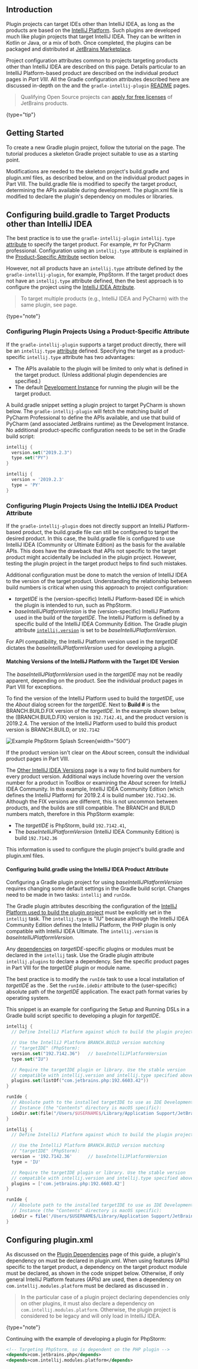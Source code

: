 [//]: # (title: Plugins Targeting IntelliJ Platform-Based IDEs)

<!-- Copyright 2000-2022 JetBrains s.r.o. and other contributors. Use of this source code is governed by the Apache 2.0 license that can be found in the LICENSE file. -->

## Introduction

Plugin projects can target IDEs other than IntelliJ IDEA, as long as the products are based on the [IntelliJ Platform](intellij_platform.md).
Such plugins are developed much like plugin projects that target IntelliJ IDEA.
They can be written in Kotlin or Java, or a mix of both.
Once completed, the plugins can be packaged and distributed at [JetBrains Marketplace](https://plugins.jetbrains.com).

Project configuration attributes common to projects targeting products other than IntelliJ IDEA are described on this page.
Details particular to an IntelliJ Platform-based product are described on the individual product pages in _Part VIII_.
All the Gradle configuration attributes described here are discussed in-depth on the [](gradle_guide.md) and the `gradle-intellij-plugin` [README](https://github.com/JetBrains/gradle-intellij-plugin/blob/master/README.md) pages.

> Qualifying Open Source projects can [apply for free licenses](https://www.jetbrains.com/community/opensource/) of JetBrains products.
>
{type="tip"}

## Getting Started

To create a new Gradle plugin project, follow the tutorial on the [](gradle_prerequisites.md) page.
The tutorial produces a skeleton Gradle project suitable to use as a starting point.

Modifications are needed to the skeleton project's <path>build.gradle</path> and <path>plugin.xml</path> files, as described below, and on the individual product pages in Part VIII.
The <path>build.gradle</path> file is modified to specify the target product, determining the APIs available during development.
The <path>plugin.xml</path> file is modified to declare the plugin's dependency on modules or libraries.

## Configuring build.gradle to Target Products other than IntelliJ IDEA

The best practice is to use the `gradle-intellij-plugin` `intellij.type` [attribute](https://github.com/JetBrains/gradle-intellij-plugin#intellij-platform-properties) to specify the target product.
For example, `PY` for PyCharm professional.
Configuration using an `intellij.type` attribute is explained in the [Product-Specific Attribute](#configuring-plugin-projects-using-a-product-specific-attribute) section below.

However, not all products have an `intellij.type` attribute defined by the `gradle-intellij-plugin`, for example, PhpStorm.
If the target product does not have an `intellij.type` attribute defined, then the best approach is to configure the project using the [IntelliJ IDEA Attribute](#configuring-buildgradle-using-the-intellij-idea-product-attribute).

> To target multiple products (e.g., IntelliJ IDEA and PyCharm) with the same plugin, see [](plugin_compatibility.md) page.
>
{type="note"}

### Configuring Plugin Projects Using a Product-Specific Attribute

If the `gradle-intellij-plugin` supports a target product directly, there will be an `intellij.type` [attribute](https://github.com/JetBrains/gradle-intellij-plugin#intellij-platform-properties) defined.
Specifying the target as a product-specific `intellij.type` attribute has two advantages:
* The APIs available to the plugin will be limited to only what is defined in the target product.
  (Unless additional plugin dependencies are specified.)
* The default [Development Instance](ide_development_instance.md) for running the plugin will be the target product.

A <path>build.gradle</path> snippet setting a plugin project to target PyCharm is shown below.
The `gradle-intellij-plugin` will fetch the matching build of PyCharm Professional to define the APIs available, and use that build of PyCharm (and associated JetBrains runtime) as the Development Instance.
No additional product-specific configuration needs to be set in the Gradle build script:

<tabs>
<tab title="Kotlin">

```kotlin
intellij {
  version.set("2019.2.3")
  type.set("PY")
}
```

</tab>
<tab title="Groovy">

```groovy
intellij {
  version = '2019.2.3'
  type = 'PY'
}
```

</tab>
</tabs>

### Configuring Plugin Projects Using the IntelliJ IDEA Product Attribute

If the `gradle-intellij-plugin` does not directly support an IntelliJ Platform-based product, the <path>build.gradle</path> file can still be configured to target the desired product.
In this case, the <path>build.gradle</path> file is configured to use IntelliJ IDEA (Community or Ultimate Edition) as the basis for the available APIs.
This does have the drawback that APIs not specific to the target product might accidentally be included in the plugin project.
However, testing the plugin project in the target product helps to find such mistakes.

Additional configuration must be done to match the version of IntelliJ IDEA to the version of the target product.
Understanding the relationship between build numbers is critical when using this approach to project configuration:
* _targetIDE_ is the (version-specific) IntelliJ Platform-based IDE in which the plugin is intended to run, such as PhpStorm.
* _baseIntelliJPlatformVersion_ is the (version-specific) IntelliJ Platform used in the build of the _targetIDE_.
  The IntelliJ Platform is defined by a specific build of the IntelliJ IDEA Community Edition.
  The Gradle plugin attribute [`intellij.version`](gradle_guide.md#intellij-platform-configuration) is set to be _baseIntelliJPlatformVersion_.

For API compatibility, the IntelliJ Platform version used in the _targetIDE_ dictates the _baseIntelliJPlatformVersion_ used for developing a plugin.

#### Matching Versions of the IntelliJ Platform with the Target IDE Version

The _baseIntelliJPlatformVersion_ used in the _targetIDE_ may not be readily apparent, depending on the product.
See the individual product pages in Part VIII for exceptions.

To find the version of the IntelliJ Platform used to build the _targetIDE_, use the _About_ dialog screen for the _targetIDE_.
Next to **Build #** is the BRANCH.BUILD.FIX version of the _targetIDE_.
In the example shown below, the (BRANCH.BUILD.FIX) version is `192.7142.41`, and the product version is 2019.2.4.
The version of the IntelliJ Platform used to build this product version is BRANCH.BUILD, or `192.7142`

![Example PhpStorm Splash Screen](phpstorm_build.png){width="500"}

If the product version isn't clear on the _About_ screen, consult the individual product pages in Part VIII.

The [Other IntelliJ IDEA Versions](https://www.jetbrains.com/idea/download/other.html) page is a way to find build numbers for every product version.
Additional ways include hovering over the version number for a product in ToolBox or examining the _About_ screen for IntelliJ IDEA Community.
In this example, IntelliJ IDEA Community Edition (which defines the IntelliJ Platform) for 2019.2.4 is build number `192.7142.36`.
Although the FIX versions are different, this is not uncommon between products, and the builds are still compatible.
The BRANCH and BUILD numbers match, therefore in this PhpStorm example:
* The _targetIDE_ is PhpStorm, build `192.7142.41`,
* The _baseIntelliJPlatformVersion_ (IntelliJ IDEA Community Edition) is build `192.7142.36`

This information is used to configure the plugin project's <path>build.gradle</path> and <path>plugin.xml</path> files.

#### Configuring build.gradle using the IntelliJ IDEA Product Attribute

Configuring a Gradle plugin project for using _baseIntelliJPlatformVersion_ requires changing some default settings in the Gradle build script.
Changes need to be made in two tasks: `intellij` and `runIde`.

The Gradle plugin attributes describing the configuration of the [IntelliJ Platform used to build the plugin project](gradle_guide.md#configuring-the-gradle-plugin-for-building-intellij-platform-plugin-projects) must be explicitly set in the `intellij` task.
The `intellij.type` is "IU" because although the IntelliJ IDEA Community Edition defines the IntelliJ Platform, the PHP plugin is only compatible with IntelliJ IDEA Ultimate.
The `intellij.version` is _baseIntelliJPlatformVersion_.

Any [dependencies](gradle_guide.md#plugin-dependencies) on _targetIDE_-specific plugins or modules must be declared in the `intellij` task.
Use the Gradle plugin attribute `intellij.plugins` to declare a dependency.
See the specific product pages in Part VIII for the _targetIDE_ plugin or module name.

The best practice is to modify the `runIde` task to use a local installation of _targetIDE_ as the [](ide_development_instance.md).
Set the `runIde.ideDir` attribute to the (user-specific) absolute path of the _targetIDE_ application.
The exact path format varies by operating system.

This snippet is an example for configuring the Setup and Running DSLs in a Gradle build script specific to developing a plugin for _targetIDE_.

<tabs>
<tab title="Kotlin">

```kotlin
intellij {
  // Define IntelliJ Platform against which to build the plugin project.

  // Use the IntelliJ Platform BRANCH.BUILD version matching
  // "targetIDE" (PhpStorm):
  version.set("192.7142.36")   // baseIntelliJPlatformVersion
  type.set("IU")

  // Require the targetIDE plugin or library. Use the stable version
  // compatible with intellij.version and intellij.type specified above:
  plugins.set(listOf("com.jetbrains.php:192.6603.42"))
}

runIde {
  // Absolute path to the installed targetIDE to use as IDE Development
  // Instance (the "Contents" directory is macOS specific):
  ideDir.set(file("/Users/$USERNAME$/Library/Application Support/JetBrains/Toolbox/apps/PhpStorm/ch-0/192.7142.41/PhpStorm.app/Contents"))
}
```

</tab>
<tab title="Groovy">

```groovy
intellij {
  // Define IntelliJ Platform against which to build the plugin project.

  // Use the IntelliJ Platform BRANCH.BUILD version matching
  // "targetIDE" (PhpStorm):
  version = '192.7142.36'      // baseIntelliJPlatformVersion
  type = 'IU'

  // Require the targetIDE plugin or library. Use the stable version
  // compatible with intellij.version and intellij.type specified above:
  plugins = ['com.jetbrains.php:192.6603.42']
}

runIde {
  // Absolute path to the installed targetIDE to use as IDE Development
  // Instance (the "Contents" directory is macOS specific):
  ideDir = file('/Users/$USERNAME$/Library/Application Support/JetBrains/Toolbox/apps/PhpStorm/ch-0/192.7142.41/PhpStorm.app/Contents')
}
```

</tab>
</tabs>

## Configuring plugin.xml

As discussed on the [Plugin Dependencies](plugin_compatibility.md#declaring-plugin-dependencies) page of this guide, a plugin's dependency on [](plugin_compatibility.md#modules-specific-to-functionality) must be declared in <path>plugin.xml</path>.
When using features (APIs) specific to the target product, a dependency on the target product module must be declared, as shown in the code snippet below.
Otherwise, if only general IntelliJ Platform features (APIs) are used, then a dependency on `com.intellij.modules.platform` must be declared as discussed in [](plugin_compatibility.md).

> In the particular case of a plugin project declaring dependencies only on other plugins, it must also declare a dependency on `com.intellij.modules.platform`.
> Otherwise, the plugin project is considered to be legacy and will only load in IntelliJ IDEA.
>
{type="note"}

Continuing with the example of developing a plugin for PhpStorm:

```xml
<!-- Targeting PhpStorm, so is dependent on the PHP plugin -->
<depends>com.jetbrains.php</depends>
<depends>com.intellij.modules.platform</depends>
```
